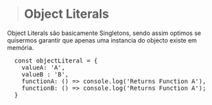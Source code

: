 > # Object Literals

Object Literals são basicamente Singletons, sendo assim optimos se quisermos garantir que apenas uma instancia do objecto existe em memória.

<pre>
  const objectLiteral = {
    valueA: 'A',
    valueB : 'B',
    functionA: () => console.log('Returns Function A'),
    functionB: () => console.log('Returns Function A');
  }
</pre>
